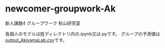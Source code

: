 # newcomer-groupwork-Ak
新人課題4 グループワーク 秋山研究室

各個人のモデルは姓ディレクトリ内の.ipynb又は.pyです。
グループの予測値は[output_AkiyamaLab.csv](output_AkiyamaLab.csv)です。
